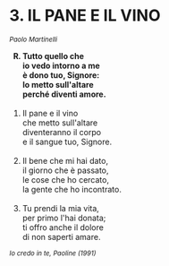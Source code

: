 # 3. IL PANE E IL VINO

<sub><i>Paolo Martinelli</i></sub>
<ol>
	<b><li type="A" value="18">Tutto quello che<br>
		io vedo intorno a me<br>
		è dono tuo, Signore:<br>
		lo metto sull'altare<br>
		perché diventi amore.</li></b><br>
	<li value="1">Il pane e il vino<br>
		che metto sull'altare<br>
		diventeranno il corpo<br>
		e il sangue tuo, Signore.</li><br>
	<li>Il bene che mi hai dato,<br>
		il giorno che è passato,<br>
		le cose che ho cercato,<br>
		la gente che ho incontrato.</li><br>
	<li>Tu prendi la mia vita,<br>
		per primo l'hai donata;<br>
		ti offro anche il dolore<br>
		di non saperti amare.</li>
</ol>
<sub><i>Io credo in te, Paoline (1991)</i></sub>
